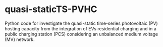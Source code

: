 # quasi-staticTS-PVHC
Python code for investigate the quasi-static time-series photovoltaic (PV) hosting capacity from the integration of EVs residential charging and in a public charging station (PCS) considering an unbalanced medium voltage (MV) network.
